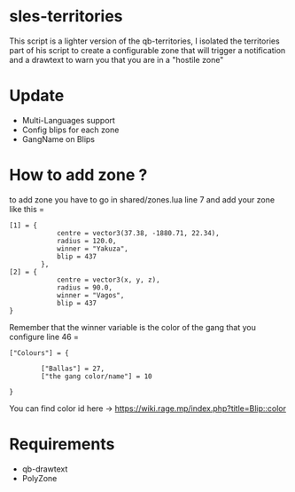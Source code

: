 # sles-territories
This script is a lighter version of the qb-territories, I isolated the territories part of his script to create a configurable zone that will trigger a notification and a drawtext to warn you that you are in a "hostile zone"


# Update

- Multi-Languages support
- Config blips for each zone
- GangName on Blips

# How to add zone ?

to add zone you have to go in shared/zones.lua line 7 and add your zone like this =
```
[1] = {
            centre = vector3(37.38, -1880.71, 22.34),
            radius = 120.0,
            winner = "Yakuza",
            blip = 437
        },
[2] = {
            centre = vector3(x, y, z),
            radius = 90.0,
            winner = "Vagos",
            blip = 437
}
```

Remember that the winner variable is the color of the gang that you configure line 46 =

```
["Colours"] = {

        ["Ballas"] = 27,
        ["the gang color/name"] = 10

}
```
You can find color id here -> https://wiki.rage.mp/index.php?title=Blip::color

# Requirements

- qb-drawtext
- PolyZone

